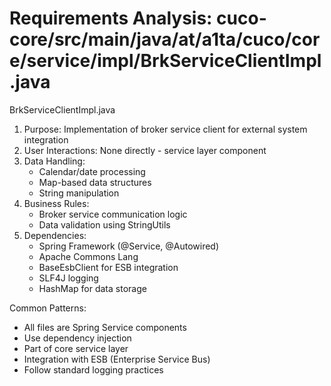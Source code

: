 # Requirements Analysis: cuco-core/src/main/java/at/a1ta/cuco/core/service/impl/BrkServiceClientImpl.java

BrkServiceClientImpl.java
1. Purpose: Implementation of broker service client for external system integration
2. User Interactions: None directly - service layer component
3. Data Handling:
   - Calendar/date processing
   - Map-based data structures
   - String manipulation
4. Business Rules:
   - Broker service communication logic
   - Data validation using StringUtils
5. Dependencies:
   - Spring Framework (@Service, @Autowired)
   - Apache Commons Lang
   - BaseEsbClient for ESB integration
   - SLF4J logging
   - HashMap for data storage

Common Patterns:
- All files are Spring Service components
- Use dependency injection
- Part of core service layer
- Integration with ESB (Enterprise Service Bus)
- Follow standard logging practices